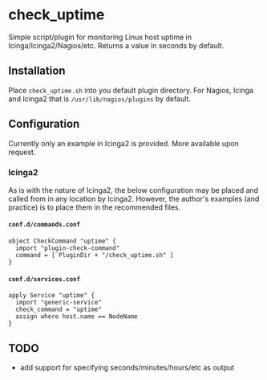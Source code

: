 # check_uptime
Simple script/plugin for monitoring Linux host uptime in Icinga/Icinga2/Nagios/etc. Returns a value in seconds by default.

## Installation

Place `check_uptime.sh` into you default plugin directory. For Nagios, Icinga and Icinga2 that is `/usr/lib/nagios/plugins` by default.


## Configuration

Currently only an example in Icinga2 is provided. More available upon request.

### Icinga2

As is with the nature of Icinga2, the below configuration may be placed and called from in any location by Icinga2. However, the author's examples (and practice) is to place them in the recommended files.

#### `conf.d/commands.conf`

```
object CheckCommand "uptime" {
  import "plugin-check-command"
  command = [ PluginDir + "/check_uptime.sh" ]
} 
````

#### `conf.d/services.conf`

```
apply Service "uptime" {
  import "generic-service"
  check_command = "uptime"
  assign where host.name == NodeName
}
```
## TODO

* add support for specifying seconds/minutes/hours/etc as output
